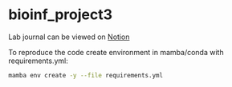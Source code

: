 # bioinf_project3
Lab journal can be viewed on [Notion](https://successful-industry-0a6.notion.site/E-coli-outbreak-investigation-a9c740d84aa74216b4273244a641a31c?pvs=4)

To reproduce the code create environment in mamba/conda with requirements.yml:
```bash
mamba env create -y --file requirements.yml
```
